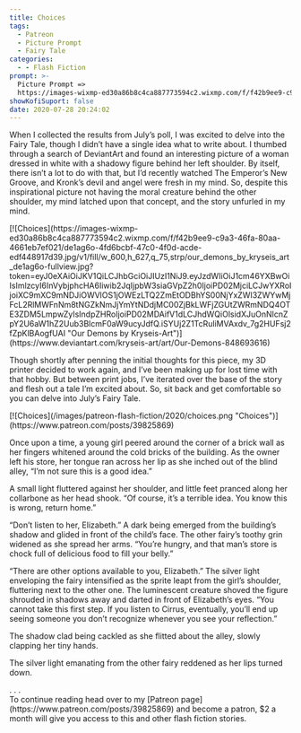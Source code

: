 ```yaml
---
title: Choices
tags:
  - Patreon
  - Picture Prompt
  - Fairy Tale
categories:
  - - Flash Fiction
prompt: >-
  Picture Prompt =>
  https://images-wixmp-ed30a86b8c4ca887773594c2.wixmp.com/f/f42b9ee9-c9a3-46fa-80aa-4661eb7ef021/de1ag6o-4fd6bcbf-47c0-4f0d-acde-edf448917d39.jpg/v1/fill/w_600,h_627,q_75,strp/our_demons_by_kryseis_art_de1ag6o-fullview.jpg?token=eyJ0eXAiOiJKV1QiLCJhbGciOiJIUzI1NiJ9.eyJzdWIiOiJ1cm46YXBwOiIsImlzcyI6InVybjphcHA6Iiwib2JqIjpbW3siaGVpZ2h0IjoiPD02MjciLCJwYXRoIjoiXC9mXC9mNDJiOWVlOS1jOWEzLTQ2ZmEtODBhYS00NjYxZWI3ZWYwMjFcL2RlMWFnNm8tNGZkNmJjYmYtNDdjMC00ZjBkLWFjZGUtZWRmNDQ4OTE3ZDM5LmpwZyIsIndpZHRoIjoiPD02MDAifV1dLCJhdWQiOlsidXJuOnNlcnZpY2U6aW1hZ2Uub3BlcmF0aW9ucyJdfQ.iSYUj2Z1TcRuliMVAxdv_7g2HUFsj2fZpKlBAogfUAI
showKofiSuport: false
date: 2020-07-28 20:24:02
---
```


When I collected the results from July’s poll, I was excited to delve into the Fairy Tale, though I didn’t have a single idea what to write about. I thumbed through a search of DeviantArt and found an interesting picture of a woman dressed in white with a shadowy figure behind her left shoulder. By itself, there isn’t a lot to do with that, but I’d recently watched The Emperor’s New Groove, and Kronk’s devil and angel were fresh in my mind. So, despite this inspirational picture not having the moral creature behind the other shoulder, my mind latched upon that concept, and the story unfurled in my mind.<!-- more -->

<div class="center">[![Choices](https://images-wixmp-ed30a86b8c4ca887773594c2.wixmp.com/f/f42b9ee9-c9a3-46fa-80aa-4661eb7ef021/de1ag6o-4fd6bcbf-47c0-4f0d-acde-edf448917d39.jpg/v1/fill/w_600,h_627,q_75,strp/our_demons_by_kryseis_art_de1ag6o-fullview.jpg?token=eyJ0eXAiOiJKV1QiLCJhbGciOiJIUzI1NiJ9.eyJzdWIiOiJ1cm46YXBwOiIsImlzcyI6InVybjphcHA6Iiwib2JqIjpbW3siaGVpZ2h0IjoiPD02MjciLCJwYXRoIjoiXC9mXC9mNDJiOWVlOS1jOWEzLTQ2ZmEtODBhYS00NjYxZWI3ZWYwMjFcL2RlMWFnNm8tNGZkNmJjYmYtNDdjMC00ZjBkLWFjZGUtZWRmNDQ4OTE3ZDM5LmpwZyIsIndpZHRoIjoiPD02MDAifV1dLCJhdWQiOlsidXJuOnNlcnZpY2U6aW1hZ2Uub3BlcmF0aW9ucyJdfQ.iSYUj2Z1TcRuliMVAxdv_7g2HUFsj2fZpKlBAogfUAI "Our Demons by Kryseis-Art")](https://www.deviantart.com/kryseis-art/art/Our-Demons-848693616)</div>

Though shortly after penning the initial thoughts for this piece, my 3D printer decided to work again, and I’ve been making up for lost time with that hobby. But between print jobs, I’ve iterated over the base of the story and flesh out a tale I’m excited about. So, sit back and get comfortable so you can delve into July’s Fairy Tale.

<div class="center">[![Choices](/images/patreon-flash-fiction/2020/choices.png "Choices")](https://www.patreon.com/posts/39825869)</div>

Once upon a time, a young girl peered around the corner of a brick wall as her fingers whitened around the cold bricks of the building. As the owner left his store, her tongue ran across her lip as she inched out of the blind alley, “I’m not sure this is a good idea.”

A small light fluttered against her shoulder, and little feet pranced along her collarbone as her head shook. “Of course, it’s a terrible idea. You know this is wrong, return home.”

“Don’t listen to her, Elizabeth.” A dark being emerged from the building’s shadow and glided in front of the child’s face. The other fairy’s toothy grin widened as she spread her arms. “You’re hungry, and that man’s store is chock full of delicious food to fill your belly.”

“There are other options available to you, Elizabeth.” The silver light enveloping the fairy intensified as the sprite leapt from the girl’s shoulder, fluttering next to the other one. The luminescent creature shoved the figure shrouded in shadows away and darted in front of Elizabeth’s eyes. “You cannot take this first step. If you listen to Cirrus, eventually, you’ll end up seeing someone you don’t recognize whenever you see your reflection.”

The shadow clad being cackled as she flitted about the alley, slowly clapping her tiny hands.

The silver light emanating from the other fairy reddened as her lips turned down.

<div class="center story-ellipses">
.
.
.
</div><div>To continue reading head over to my [Patreon page](https://www.patreon.com/posts/39825869) and become a patron, $2 a month will give you access to this and other flash fiction stories.</div>